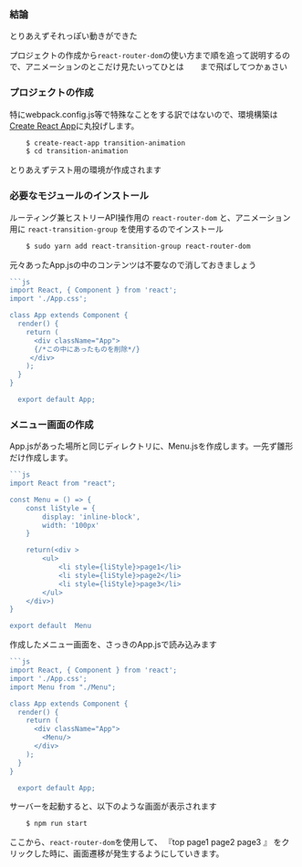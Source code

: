 ### 結論
とりあえずそれっぽい動きができた

プロジェクトの作成から`react-router-dom`の使い方まで順を追って説明するので、アニメーションのとこだけ見たいってひとは　　まで飛ばしてつかぁさい

### プロジェクトの作成
特にwebpack.config.js等で特殊なことをする訳ではないので、環境構築は  [Create React App](https://github.com/facebookincubator/create-react-app)に丸投げします。

```sh
    $ create-react-app transition-animation
    $ cd transition-animation
```

とりあえずテスト用の環境が作成されます

### 必要なモジュールのインストール
ルーティング兼ヒストリーAPI操作用の `react-router-dom` と、アニメーション用に `react-transition-group` を使用するのでインストール

```sh
    $ sudo yarn add react-transition-group react-router-dom
```

元々あったApp.jsの中のコンテンツは不要なので消しておきましょう

```js : App.js
```js
import React, { Component } from 'react';
import './App.css';

class App extends Component {
  render() {
    return (
      <div className="App">
      {/*この中にあったものを削除*/}
     </div>
    );
  }
}

  export default App;
```

### メニュー画面の作成
App.jsがあった場所と同じディレクトリに、Menu.jsを作成します。一先ず雛形だけ作成します。

```js : Menu.js
```js
import React from "react";

const Menu = () => {
    const liStyle = {
        display: 'inline-block',
        width: '100px'
    }

    return(<div >
        <ul>
            <li style={liStyle}>page1</li>
            <li style={liStyle}>page2</li>
            <li style={liStyle}>page3</li>
        </ul>
    </div>)
}

export default  Menu
```

作成したメニュー画面を、さっきのApp.jsで読み込みます
```js : App.js
```js
import React, { Component } from 'react';
import './App.css';
import Menu from "./Menu";

class App extends Component {
  render() {
    return (
      <div className="App">
        <Menu/>
      </div>
    );
  }
}

  export default App;
```

サーバーを起動すると、以下のような画面が表示されます
```sh
    $ npm run start
```

ここから、`react-router-dom`を使用して、 『top page1 page2 page3 』 をクリックした時に、画面遷移が発生するようにしていきます。

